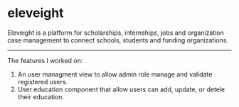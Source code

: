 # eleveight

Eleveight is a platform for scholarships, internships, jobs and organization case management to connect schools, students and funding organizations. 

-------------------------------------------------------------------------------------------------------------------------------------
The features I worked on: 

1. An user managment view to allow admin role manage and validate registered users.
2. User education component that allow users can add, update, or detele their education.
